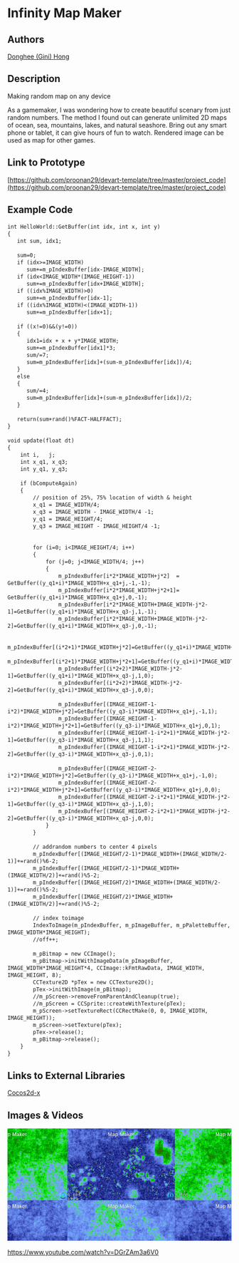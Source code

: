 # Infinity Map Maker

## Authors
[Donghee (Gini) Hong](https://github.com/proonan29)

## Description
Making random map on any device

As a gamemaker, I was wondering how to create beautiful scenary from just random numbers. The method I found out can generate unlimited 2D maps of ocean, sea, mountains, lakes, and natural seashore. Bring out any smart phone or tablet, it can give hours of fun to watch. Rendered image can be used as map for other games.

## Link to Prototype
[https://github.com/proonan29/devart-template/tree/master/project_code](https://github.com/proonan29/devart-template/tree/master/project_code)

## Example Code
```
int HelloWorld::GetBuffer(int idx, int x, int y)
{
   int sum, idx1;

   sum=0;
   if (idx>=IMAGE_WIDTH)
      sum+=m_pIndexBuffer[idx-IMAGE_WIDTH];
   if (idx<IMAGE_WIDTH*(IMAGE_HEIGHT-1))
      sum+=m_pIndexBuffer[idx+IMAGE_WIDTH];
   if ((idx%IMAGE_WIDTH)>0)
      sum+=m_pIndexBuffer[idx-1];
   if ((idx%IMAGE_WIDTH)<(IMAGE_WIDTH-1))
      sum+=m_pIndexBuffer[idx+1];

   if ((x!=0)&&(y!=0))
   {
      idx1=idx + x + y*IMAGE_WIDTH;
      sum+=m_pIndexBuffer[idx1]*3;
      sum/=7;
      sum=m_pIndexBuffer[idx]+(sum-m_pIndexBuffer[idx])/4;
   }
   else
   {
      sum/=4;
      sum=m_pIndexBuffer[idx]+(sum-m_pIndexBuffer[idx])/2;
   }

   return(sum+rand()%FACT-HALFFACT);
}

void update(float dt)
{
	int i,   j;
	int x_q1, x_q3;
	int y_q1, y_q3;

	if (bComputeAgain)
	{
		// position of 25%, 75% location of width & height
		x_q1 = IMAGE_WIDTH/4;
		x_q3 = IMAGE_WIDTH - IMAGE_WIDTH/4 -1;
		y_q1 = IMAGE_HEIGHT/4;
		y_q3 = IMAGE_HEIGHT - IMAGE_HEIGHT/4 -1;


		for (i=0; i<IMAGE_HEIGHT/4; i++)
		{
			for (j=0; j<IMAGE_WIDTH/4; j++)
			{
				m_pIndexBuffer[i*2*IMAGE_WIDTH+j*2]  = GetBuffer((y_q1+i)*IMAGE_WIDTH+x_q1+j,-1,-1);
				m_pIndexBuffer[i*2*IMAGE_WIDTH+j*2+1]= GetBuffer((y_q1+i)*IMAGE_WIDTH+x_q1+j,0,-1);
				m_pIndexBuffer[i*2*IMAGE_WIDTH+IMAGE_WIDTH-j*2-1]=GetBuffer((y_q1+i)*IMAGE_WIDTH+x_q3-j,1,-1);
				m_pIndexBuffer[i*2*IMAGE_WIDTH+IMAGE_WIDTH-j*2-2]=GetBuffer((y_q1+i)*IMAGE_WIDTH+x_q3-j,0,-1);

				m_pIndexBuffer[(i*2+1)*IMAGE_WIDTH+j*2]=GetBuffer((y_q1+i)*IMAGE_WIDTH+x_q1+j,-1,0);
				m_pIndexBuffer[(i*2+1)*IMAGE_WIDTH+j*2+1]=GetBuffer((y_q1+i)*IMAGE_WIDTH+x_q1+j,0,0);
				m_pIndexBuffer[(i*2+2)*IMAGE_WIDTH-j*2-1]=GetBuffer((y_q1+i)*IMAGE_WIDTH+x_q3-j,1,0);
				m_pIndexBuffer[(i*2+2)*IMAGE_WIDTH-j*2-2]=GetBuffer((y_q1+i)*IMAGE_WIDTH+x_q3-j,0,0);

				m_pIndexBuffer[(IMAGE_HEIGHT-1-i*2)*IMAGE_WIDTH+j*2]=GetBuffer((y_q3-i)*IMAGE_WIDTH+x_q1+j,-1,1);
				m_pIndexBuffer[(IMAGE_HEIGHT-1-i*2)*IMAGE_WIDTH+j*2+1]=GetBuffer((y_q3-i)*IMAGE_WIDTH+x_q1+j,0,1);
				m_pIndexBuffer[(IMAGE_HEIGHT-1-i*2+1)*IMAGE_WIDTH-j*2-1]=GetBuffer((y_q3-i)*IMAGE_WIDTH+x_q3-j,1,1);
				m_pIndexBuffer[(IMAGE_HEIGHT-1-i*2+1)*IMAGE_WIDTH-j*2-2]=GetBuffer((y_q3-i)*IMAGE_WIDTH+x_q3-j,0,1);

				m_pIndexBuffer[(IMAGE_HEIGHT-2-i*2)*IMAGE_WIDTH+j*2]=GetBuffer((y_q3-i)*IMAGE_WIDTH+x_q1+j,-1,0);
				m_pIndexBuffer[(IMAGE_HEIGHT-2-i*2)*IMAGE_WIDTH+j*2+1]=GetBuffer((y_q3-i)*IMAGE_WIDTH+x_q1+j,0,0);
				m_pIndexBuffer[(IMAGE_HEIGHT-2-i*2+1)*IMAGE_WIDTH-j*2-1]=GetBuffer((y_q3-i)*IMAGE_WIDTH+x_q3-j,1,0);
				m_pIndexBuffer[(IMAGE_HEIGHT-2-i*2+1)*IMAGE_WIDTH-j*2-2]=GetBuffer((y_q3-i)*IMAGE_WIDTH+x_q3-j,0,0);
			}
		}

		// addrandom numbers to center 4 pixels
		m_pIndexBuffer[(IMAGE_HEIGHT/2-1)*IMAGE_WIDTH+(IMAGE_WIDTH/2-1)]+=rand()%6-2;
		m_pIndexBuffer[(IMAGE_HEIGHT/2-1)*IMAGE_WIDTH+(IMAGE_WIDTH/2)]+=rand()%5-2;
		m_pIndexBuffer[(IMAGE_HEIGHT/2)*IMAGE_WIDTH+(IMAGE_WIDTH/2-1)]+=rand()%5-2;
		m_pIndexBuffer[(IMAGE_HEIGHT/2)*IMAGE_WIDTH+(IMAGE_WIDTH/2)]+=rand()%5-2;

		// index toimage
		IndexToImage(m_pIndexBuffer, m_pImageBuffer, m_pPaletteBuffer, IMAGE_WIDTH*IMAGE_HEIGHT);
		//off++;

		m_pBitmap = new CCImage();
		m_pBitmap->initWithImageData(m_pImageBuffer, IMAGE_WIDTH*IMAGE_HEIGHT*4, CCImage::kFmtRawData, IMAGE_WIDTH, IMAGE_HEIGHT, 8);
		CCTexture2D *pTex = new CCTexture2D();
		pTex->initWithImage(m_pBitmap);
		//m_pScreen->removeFromParentAndCleanup(true);
		//m_pScreen = CCSprite::createWithTexture(pTex);
		m_pScreen->setTextureRect(CCRectMake(0, 0, IMAGE_WIDTH, IMAGE_HEIGHT));
		m_pScreen->setTexture(pTex);
		pTex->release();
		m_pBitmap->release();
	}
}
```
## Links to External Libraries
[Cocos2d-x](http://www.cocos2d-x.org)

## Images & Videos
![Cover Image](project_images/mapmaker.png?raw=true "Cover Image")

https://www.youtube.com/watch?v=DGrZAm3a6V0
